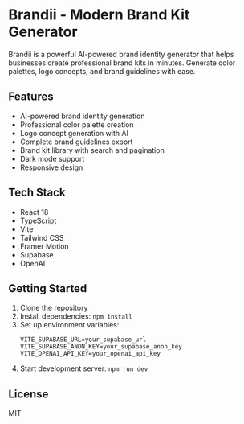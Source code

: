 # Brandii - Modern Brand Kit Generator

Brandii is a powerful AI-powered brand identity generator that helps businesses create professional brand kits in minutes. Generate color palettes, logo concepts, and brand guidelines with ease.

## Features

- AI-powered brand identity generation
- Professional color palette creation
- Logo concept generation with AI
- Complete brand guidelines export
- Brand kit library with search and pagination
- Dark mode support
- Responsive design

## Tech Stack

- React 18
- TypeScript
- Vite
- Tailwind CSS
- Framer Motion
- Supabase
- OpenAI

## Getting Started

1. Clone the repository
2. Install dependencies: `npm install`
3. Set up environment variables:
   ```
   VITE_SUPABASE_URL=your_supabase_url
   VITE_SUPABASE_ANON_KEY=your_supabase_anon_key
   VITE_OPENAI_API_KEY=your_openai_api_key
   ```
4. Start development server: `npm run dev`

## License

MIT